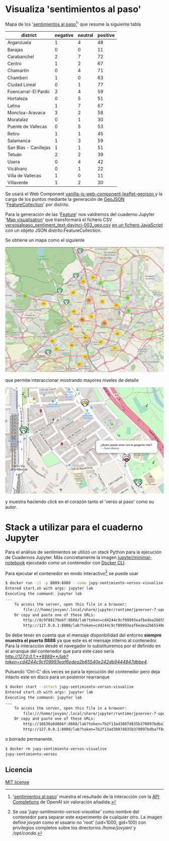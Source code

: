 # Visualiza 'sentimientos al paso'

Mapa de los '[sentimientos al paso](https://github.com/migupl/sentimientos-al-paso)[^1]' que resume la siguiente tabla

| district              | negative | neutral | positive |
| --------------------- | -------- | ------- | -------- |
| Arganzuela            | 1        | 4       | 48       |
| Barajas               | 0        | 0       | 11       |
| Carabanchel           | 2        | 7       | 72       |
| Centro                | 1        | 2       | 67       |
| Chamartín             | 0        | 4       | 71       |
| Chamberí              | 1        | 0       | 63       |
| Ciudad Lineal         | 0        | 1       | 77       |
| Fuencarral-El Pardo   | 2        | 4       | 59       |
| Hortaleza             | 0        | 5       | 51       |
| Latina                | 1        | 7       | 67       |
| Moncloa-Aravaca       | 3        | 2       | 58       |
| Moratalaz             | 0        | 1       | 30       |
| Puente de Vallecas    | 0        | 5       | 53       |
| Retiro                | 1        | 1       | 45       |
| Salamanca             | 1        | 3       | 59       |
| San Blas - Canillejas | 1        | 1       | 51       |
| Tetuán                | 2        | 2       | 39       |
| Usera                 | 0        | 4       | 42       |
| Vicálvaro             | 0        | 1       | 22       |
| Villa de Vallecas     | 1        | 0       | 11       |
| Villaverde            | 1        | 2       | 30       |

Se usará el Web Component [vanilla-js-web-component-leaflet-geojson ](https://github.com/migupl/vanilla-js-web-component-leaflet-geojson) y la carga de los puntos mediante la generación de [GeoJSON](https://geojson.org/) '[FeatureCollection](https://datatracker.ietf.org/doc/html/rfc7946#section-3.3)' por distrito.

Para la generación de las '[Feature](https://datatracker.ietf.org/doc/html/rfc7946#section-3.2)' nos valdremos del cuaderno Jupyter '[Map visualisation](./docs/Map%20visualisation.pdf)' que transformará el fichero CSV [versosalpaso_sentiment_text-davinci-003_geo.csv](https://github.com/migupl/sentimientos-al-paso/raw/main/notebooks/output/versosalpaso_sentiment_text-davinci-003_geo.csv) [en un fichero JavaScript](./notebooks/output/sentiments_by_district_geo.js) con un objeto JSON distrito:FeatureCollection.

Se obtiene un mapa como el siguiente

![Mapa de 'sentimientos al paso' de Madrid](./docs/sentimientos-al-paso.jpg)

que permite interaccionar mostrando mayores niveles de detalle

![Villaverde Bajo - 'sentimientos al paso'](./docs/sentimientos-al-paso-detalle.jpg)

y muestra haciendo *click* en el corazón tanto el 'verso al paso' como su autor.

# Stack a utilizar para el cuaderno Jupyter

Para el análisis de sentimientos se utilizó un stack Python para la ejecución de Cuadernos Jupyter. Más concretamente la imagen [jupyter/minimal-notebook](https://jupyter-docker-stacks.readthedocs.io/en/latest/using/selecting.html#jupyter-minimal-notebook) ejecutado como un contenedor con [Docker CLI](https://jupyter-docker-stacks.readthedocs.io/en/latest/using/running.html).

Para ejecutar el contenedor en modo interactivo[^2] se puede usar

```bash
$ docker run -it -p 8889:8888 --name jupy-sentimiento-versos-visualise -v "$PWD/notebooks":/home/jovyan jupyter/minimal-notebook:latest
Entered start.sh with args: jupyter lab
Executing the command: jupyter lab
...
    To access the server, open this file in a browser:
        file:///home/jovyan/.local/share/jupyter/runtime/jpserver-7-open.html
    Or copy and paste one of these URLs:
        http://8c9f88170ebf:8888/lab?token=cd4244c9cf09993eaf6edea2b65540e242db9444847dbbe4
        http://127.0.0.1:8888/lab?token=cd4244c9cf09993eaf6edea2b65540e242db9444847dbbe4

```

Se debe tener en cuenta que el mensaje disponbilidad del entorno **siempre muestra el puerto 8888** ya que este es el mensaje interno al contenedor. Para la interacción desde el navegador lo substituiremos por el definido en el arranque del contenedor que para este caso sería *http://127.0.0.1:**8889**/lab?token=cd4244c9cf09993eaf6edea2b65540e242db9444847dbbe4*.

Pulsando 'Ctrl-C' dos veces se para la ejecución del contenedor pero deja intacto este en disco para un posterior rearranque

```bash
$ docker start --attach jupy-sentimiento-versos-visualise
Entered start.sh with args: jupyter lab
Executing the command: jupyter lab
...
    To access the server, open this file in a browser:
        file:///home/jovyan/.local/share/jupyter/runtime/jpserver-7-open.html
    Or copy and paste one of these URLs:
        http://16630a0d866f:8888/lab?token=7b2f13ad3887d835b370097bdba7f8df125f58ee2a027b95
        http://127.0.0.1:8888/lab?token=7b2f13ad3887d835b370097bdba7f8df125f58ee2a027b95
```

o borrado permanente.

```bash
$ docker rm jupy-sentimiento-versos-visualise
jupy-sentimiento-versos
```


## Licencia

[MIT license](./LICENSE)


[^1]: '[sentimientos al paso](https://github.com/migupl/sentimientos-al-paso)' muestra el resultado de la interacción con la [API Completions](https://platform.openai.com/docs/guides/gpt/completions-api) de OpenAI sin valoración añadida.
[^2]: Se usa '*jupy-sentimiento-versos-visualise*' como nombre del contenedor para separar este experimento de cualquier otro. La imagen define *jovyan* como el usuario no 'root' (uid=1000, gid=100) con privilegios completos sobre los directorios */home/jovyan/* y */opt/conda*.
